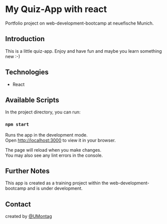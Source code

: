 # My Quiz-App with react

Portfolio project on web-development-bootcamp at neuefische Munich.

## Introduction

This is a little quiz-app. Enjoy and have fun and maybe you learn something new :-)

## Technologies

- React

## Available Scripts

In the project directory, you can run:

### `npm start`

Runs the app in the development mode.\
Open [http://localhost:3000](http://localhost:3000) to view it in your browser.

The page will reload when you make changes.\
You may also see any lint errors in the console.

## Further Notes

This app is created as a training project within the web-development-bootcamp and is under development.

## Contact

created by [@UMontag](montagu666@gmail.com)
